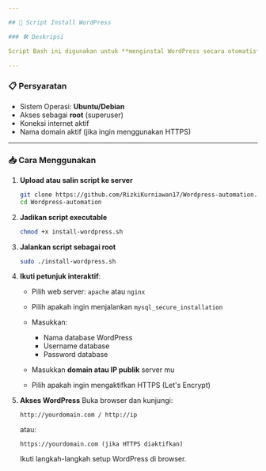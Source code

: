 ```yaml
---

## 📘 Script Install WordPress 

### 🛠️ Deskripsi

Script Bash ini digunakan untuk **menginstal WordPress secara otomatis** di server **Ubuntu atau Debian**, dengan pilihan web server **Apache** atau **Nginx**, lengkap dengan pengaturan database MySQL dan (opsional) HTTPS dengan Let's Encrypt.

---
```


### 📋 Persyaratan

* Sistem Operasi: **Ubuntu/Debian**
* Akses sebagai **root** (superuser)
* Koneksi internet aktif
* Nama domain aktif (jika ingin menggunakan HTTPS)

---

### 📥 Cara Menggunakan

1. **Upload atau salin script ke server**
   ```bash
   git clone https://github.com/RizkiKurniawan17/Wordpress-automation.git
   cd Wordpress-automation
   ```

2. **Jadikan script executable**

   ```bash
   chmod +x install-wordpress.sh
   ```

3. **Jalankan script sebagai root**

   ```bash
   sudo ./install-wordpress.sh
   ```

4. **Ikuti petunjuk interaktif**:

   * Pilih web server: `apache` atau `nginx`
   * Pilih apakah ingin menjalankan `mysql_secure_installation`
   * Masukkan:

     * Nama database WordPress
     * Username database
     * Password database
   * Masukkan **domain atau IP publik** server mu
   * Pilih apakah ingin mengaktifkan HTTPS (Let's Encrypt)

5. **Akses WordPress**
   Buka browser dan kunjungi:

   ```
   http://yourdomain.com / http://ip
   ```

   atau:

   ```
   https://yourdomain.com (jika HTTPS diaktifkan)
   ```

   Ikuti langkah-langkah setup WordPress di browser.
